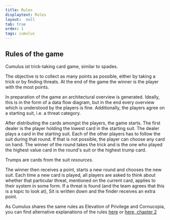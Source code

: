 ```yaml
---
title: Rules
displaytext: Rules
layout:  null
tab: true
order: 1
tags: cumulus
---
```


## Rules of the game

Cumulus ist trick-taking card game, similar to spades.

The objective is to collect as many points as possible, either by taking a trick or by finding threats.
At the end of the game the winner is the player with the most points.

In preparation of the game an architectural overview is generated.
Ideally, this is in the form of a data flow diagram, but in the end every overview which is understood by the players is fine.
Additionally, the players agree on a starting suit, i.e. a threat category.

After distributing the cards amongst the players, the game starts.
The first dealer is the player holding the lowest card in the starting suit.
The dealer plays a card in the starting suit.
Each of the other players has to follow the suit during that round.
If that is not possible, the player can choose any card on hand.
The winner of the round takes the trick and is the one who played the highest value card in the round's suit or the highest trump card.

Trumps are cards from the suit *resources*.

The winner then receives a point, starts a new round and chooses the new suit.
Each time a new card is played, all players are asked to think about whether that particular threat, mentioned on the current card, applies to their system in some form.
If a threat is found (and the team agrees that this is a topic to look at), Sit is written down and the finder receives an extra point.

As Cumulus shares the same rules as Elevation of Privilege and Cornucopia, you can find alternative explanations of the rules [here](https://owasp.org/www-project-cornucopia/) or [here, chapter 2](http://download.microsoft.com/download/F/A/E/FAE1434F-6D22-4581-9804-8B60C04354E4/EoP_Whitepaper.pdf)
